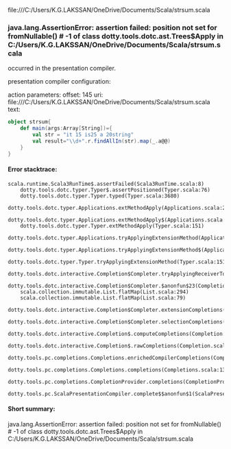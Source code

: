 file:///C:/Users/K.G.LAKSSAN/OneDrive/Documents/Scala/strsum.scala
### java.lang.AssertionError: assertion failed: position not set for fromNullable(<empty>) # -1 of class dotty.tools.dotc.ast.Trees$Apply in C:/Users/K.G.LAKSSAN/OneDrive/Documents/Scala/strsum.scala

occurred in the presentation compiler.

presentation compiler configuration:


action parameters:
offset: 145
uri: file:///C:/Users/K.G.LAKSSAN/OneDrive/Documents/Scala/strsum.scala
text:
```scala
object strsum{
    def main(args:Array[String])={
        val str = "it 15 is25 a 20string"
        val result="\\d+".r.findAllIn(str).map(_.a@@)
    }
}
```



#### Error stacktrace:

```
scala.runtime.Scala3RunTime$.assertFailed(Scala3RunTime.scala:8)
	dotty.tools.dotc.typer.Typer$.assertPositioned(Typer.scala:76)
	dotty.tools.dotc.typer.Typer.typed(Typer.scala:3680)
	dotty.tools.dotc.typer.Applications.extMethodApply(Applications.scala:2685)
	dotty.tools.dotc.typer.Applications.extMethodApply$(Applications.scala:465)
	dotty.tools.dotc.typer.Typer.extMethodApply(Typer.scala:151)
	dotty.tools.dotc.typer.Applications.tryApplyingExtensionMethod(Applications.scala:2730)
	dotty.tools.dotc.typer.Applications.tryApplyingExtensionMethod$(Applications.scala:465)
	dotty.tools.dotc.typer.Typer.tryApplyingExtensionMethod(Typer.scala:151)
	dotty.tools.dotc.interactive.Completion$Completer.tryApplyingReceiverToExtension$1(Completion.scala:561)
	dotty.tools.dotc.interactive.Completion$Completer.$anonfun$23(Completion.scala:604)
	scala.collection.immutable.List.flatMap(List.scala:294)
	scala.collection.immutable.List.flatMap(List.scala:79)
	dotty.tools.dotc.interactive.Completion$Completer.extensionCompletions(Completion.scala:601)
	dotty.tools.dotc.interactive.Completion$Completer.selectionCompletions(Completion.scala:449)
	dotty.tools.dotc.interactive.Completion$.computeCompletions(Completion.scala:221)
	dotty.tools.dotc.interactive.Completion$.rawCompletions(Completion.scala:80)
	dotty.tools.pc.completions.Completions.enrichedCompilerCompletions(Completions.scala:114)
	dotty.tools.pc.completions.Completions.completions(Completions.scala:136)
	dotty.tools.pc.completions.CompletionProvider.completions(CompletionProvider.scala:139)
	dotty.tools.pc.ScalaPresentationCompiler.complete$$anonfun$1(ScalaPresentationCompiler.scala:150)
```
#### Short summary: 

java.lang.AssertionError: assertion failed: position not set for fromNullable(<empty>) # -1 of class dotty.tools.dotc.ast.Trees$Apply in C:/Users/K.G.LAKSSAN/OneDrive/Documents/Scala/strsum.scala